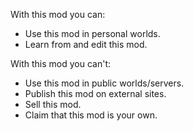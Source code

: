 With this mod you can:
- Use this mod in personal worlds.
- Learn from and edit this mod.

With this mod you can't:
- Use this mod in public worlds/servers.
- Publish this mod on external sites.
- Sell this mod.
- Claim that this mod is your own.
